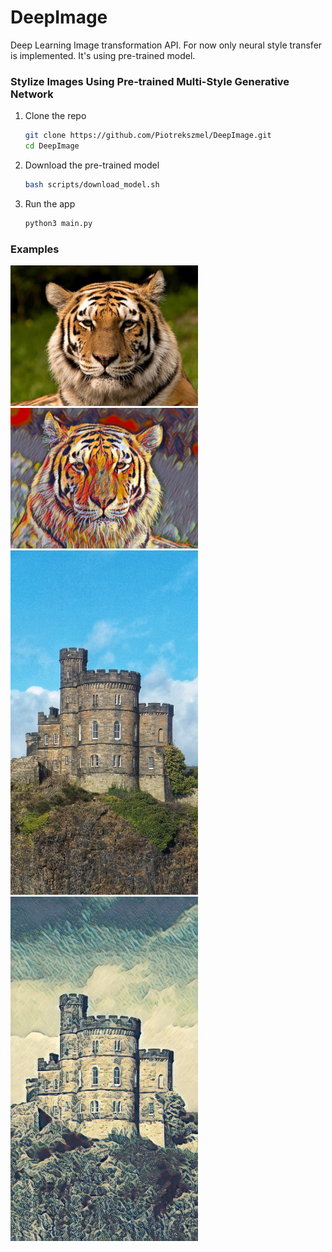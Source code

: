 # DeepImage

Deep Learning Image transformation API. For now only neural style transfer is implemented. It's using pre-trained model.

### Stylize Images Using Pre-trained Multi-Style Generative Network

1. Clone the repo

    ```bash
    git clone https://github.com/Piotrekszmel/DeepImage.git
    cd DeepImage
    ```

2. Download the pre-trained model

    ```bash
    bash scripts/download_model.sh
    ```

3. Run the app

    ```bash
    python3 main.py
    ```

### Examples

<img src ="images/input1.jpg" width="300px" />
<img src ="images/output1.jpg" width="300px" />

<img src ="images/input2.jpg" width="300px" />
<img src ="images/output2.jpg" width="300px" />
